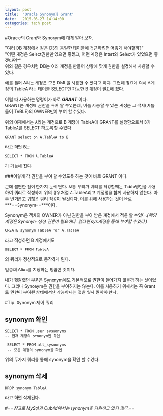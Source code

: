 ```yaml
---
layout: post
title:  "Oracle Synonym과 Grant"
date:   2015-06-27 14:34:00
categories: tech post
---
```

#Oracle의 Grant와 Synonym에 대해 알아 보자.


"여러 DB 계정에서 같은 DB의 동일한 테이블에 접근하려면 어떻게 해야할까?"</br>
"어떤 계정은 Select권한만 있으면 좋겠고, 어떤 계정은 Intert와 Select가 있었으면 좋겠다면?"<br>
위와 같은 경우처럼 DB는 여러 계정을 만들어 상황에 맞게 권한을 설정해서 사용할 수있다. 


예를 들어 A라는 계정은 모든 DML을 사용할 수 있다고 하자. 그런데 필요에 의해 A계정의 TableA 라는 테이블 SELECT만 가능한 B 계정이 필요해 졌다. 

이럴 때 사용하는 명령어가 바로 ***<higlight start>GRANT<higlight end>*** 이다.<br>
GRANT는 계정에 권한을 부여 할 수있는데, 이를 사용할 수 있는 계정은 그 객체(예를 들어 TABLE)의 OWNER만이 부여 할 수있다.<br>

위의 예제에서는 A라는 계정으로 B 계정에 TableA에 GRANT를 설정함으로서 B가 TableA를 SELECT 하도록 할 수있다

``` 
GRANT select on A.TableA to B 
```

라고 하면 B는 

```
SELECT * FROM A.TableA
```
가 가능해 진다.

###이렇게 각 권한을 부여 할 수있도록 하는 것이 바로  GRANT 이다.

근데 불편한 점이 한가지 눈에 띈다. 보통 우리가 쿼리를 작성할때는 Table명만을 사용하여 쿼리르 작성하지 위의 경우처럼 A.TableA라고 계정명을 함께 사용하지 않는다. 아주 번거롭고 귀찮은 쿼리 작성이 될것이다. 이를 위해 사용하는 것이 바로 ***==Synonym==***이다.

Synonym은 객체의 OWNER가 아닌 권한을 부여 받은 계정에서 적용 할 수있다.*(해당 계정은 Synonym 생성 권한이 필요하다. 없다면 sys계정을 통해 부여할 수있다.)*

```
CREATE synonym TableA for A.TableA
```

라고 작성하면 B 계정에서도

``` 
SELECT * FROM TableA 
```

의 쿼리가 정상적으로 동작하게 된다.

일종의 Alias를 지정하는 방법인 것이다.

내가 헷갈렸던 부분은 Synonym에도 기본적으로 권한이 들어가지 않을까 하는 것이었다. 그러나 Synonym은 권한을 부여하지는 않는다. 이를 사용하기 위해서는 꼭 Grant로 권한이 부여된 상태에서만 가능하다는 것을 잊지 말아야 한다.


#Tip. Synonym 제어 쿼리
## synonym 확인
``` 
SELECT * FROM user_sysnonyms 
-- 현재 계정의 synonym만 확인
```
```
 SELECT * FROM all_sysnonyms  
 -- 모든 계정의 synonym을 확인
```

위의 두가지 쿼리를 통해 synonym을 확인 할 수있다.

## synonym 삭제

``` 
DROP synonym TableA 
```

라고 하면 삭제된다.

#==*참고로 MySql과 Cubrid에서는 synonym을 지원하고 있지 않다.*==

